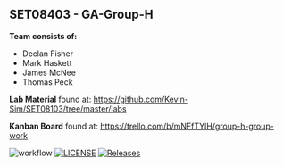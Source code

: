 ## SET08403 - GA-Group-H
**Team consists of:**
- Declan Fisher
- Mark Haskett
- James McNee
- Thomas Peck

**Lab Material** found at: https://github.com/Kevin-Sim/SET08103/tree/master/labs

**Kanban Board** found at: https://trello.com/b/mNFfTYlH/group-h-group-work

![workflow](https://github.com/decfisher/GA-Group-H/actions/workflows/main.yml/badge.svg)
[![LICENSE](https://img.shields.io/github/license/decfisher/sem.svg?style=flat-square)](https://github.com/decfisher/sem/blob/master/LICENSE)
[![Releases](https://img.shields.io/github/release/decfisher/sem/all.svg?style=flat-square)](https://github.com/decfisher/sem/releases)
